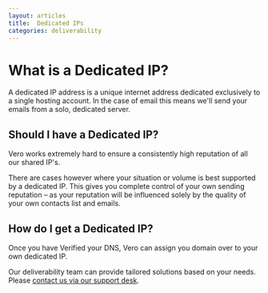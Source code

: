 ```yaml
---
layout: articles
title:  Dedicated IPs
categories: deliverability
---
```

   
# What is a Dedicated IP?

A dedicated IP address is a unique internet address dedicated exclusively to a single hosting account. In the case of email this means we'll send your emails from a solo, dedicated server.

## Should I have a Dedicated IP?

Vero works extremely hard to ensure a consistently high reputation of all our shared IP's.

There are cases however where your situation or volume is best supported by a dedicated IP. This gives you complete control of your own sending reputation – as your reputation will be influenced solely by the quality of your own contacts list and emails.

## How do I get a Dedicated IP?

Once you have Verified your DNS, Vero can assign you domain over to your own dedicated IP.

Our deliverability team can provide tailored solutions based on your needs. Please  [contact us via our support desk](mailto:support@getvero.com).